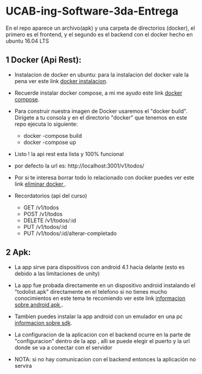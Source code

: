 # UCAB-ing-Software-3da-Entrega

 En el repo aparece un archivo(apk) y una carpeta de directorios (docker), el primero es el frontend, y el segundo es el backend con el docker hecho en ubuntu 16.04 LTS
 
## 1 Docker (Api Rest):
  
* Instalacion de docker en ubuntu: para la instalacion del docker vale la pena ver este link [docker instalacion](https://www.digitalocean.com/community/tutorials/como-instalar-y-usar-docker-en-ubuntu-16-04-es "docker instalacion").

* Recuerde instalar docker compose, a mi me ayudo este link [docker compose](https://docs.docker.com/compose/install/#install-compose "docker compose").

* Para construir nuestra imagen de Docker usaremos el "docker build". Dirígete a tu consola y en el directorio "docker" que tenemos en este repo ejecuta lo siguiente:

	* docker -compose build
	* docker -compose up

* Listo ! la api rest esta lista y 100% funcional 

* por defecto la url es: http://localhost:3001/v1/todos/

* Por si te interesa borrar todo lo relacionado con docker puedes ver este link [eliminar docker ](http:/tips.tutorialhorizon.com/2016/07/30/how-to-completely-uninstall-docker-from-ubuntu/ "eliminar docker").
  
* Recordatorios (api del curso)

    * GET /v1/todos
    * POST /v1/todos
    * DELETE /v1/todos/:id
    * PUT /v1/todos/:id
    * PUT /v1/todos/:id/alterar-completado
   

## 2 Apk: 

* La app sirve para dispositivos con android 4.1 hacia delante (esto es debido a las limitaciones de unity)

* La app fue probada directamente en un dispositivo android instalando el "todolist.apk" directamente en el telefono si no tienes mucho conocimientos en este tema te recomiendo ver este link  [informacion sobre android apk ](https://elandroidelibre.elespanol.com/2016/04/como-instalar-aplicaciones-apk-android.html "informacion sobre android apk ").

* Tambien puedes instalar la app android con un emulador en una pc [informacion sobre sdk](https://www.google.co.ve/search?client=ubuntu&channel=fs&q=android+sdk+y+apk+&ie=utf-8&oe=utf-8&gfe_rd=cr&dcr=0&ei=i2hRWprTJMiw-QW47Z7wAg "informacion sobre sdk").

* La configuracion de la aplicacion con el backend ocurre en la parte de "configuracion" dentro de la app , alli se puede elegir el puerto y la url donde se va a conectar con el servidor

* NOTA: si no hay comunicacion con el backend entonces la aplicación no servira
  
